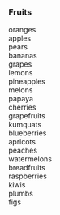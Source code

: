 ### Fruits
oranges  
apples  
pears  
bananas  
grapes  
lemons  
pineapples  
melons  
papaya  
cherries  
grapefruits  
kumquats  
blueberries  
apricots  
peaches  
watermelons  
breadfruits  
raspberries  
kiwis  
plumbs  
figs  


